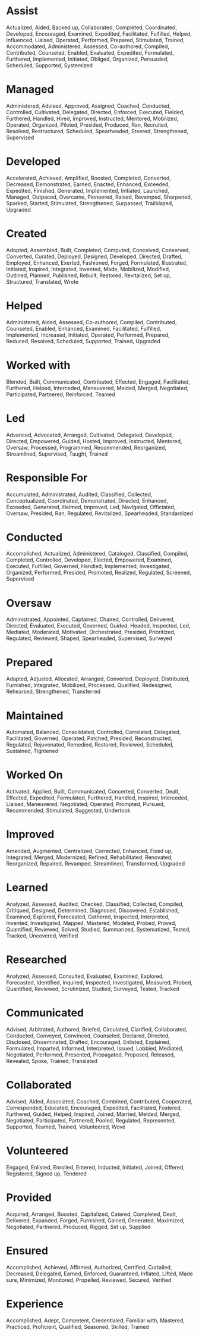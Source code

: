 <!-- ATS Synonyms -->
<!-- https://www.jobscan.co/blog/synonyms-for-common-resume-power-verbs/ -->
<!-- Later version: thesaurus API? and -ing / -ed database? Right now the stopgap version is pretty dumbdumb. need a NLM database -->
<!-- 
Overview: Taleo and other ATS are configurable keyword ranking systems that: "knockout" candidates based on certain answers, and rank an application by the product of the weight of a keyword and the number of times keywords appear in an application. The job description written LIKELY reflects the ATS setup for that position. Taleo and other ATS are also pretty dumb, they only do exact matches, i.e. if one writes "collaborated" and the ATS is setup for "collaborating", then there will be 0 matches for "collaborating"; likewise, if the ATS is setup for "full-stack engineer" and the applicant spells it as "full stack engineer", there will be 0 matches.

This IS what everyone means to "write a custom resume" for each application; use the language of the job description. 
 -->

<!-- 2023-05-03 00:23:55 idea: map keyword to meaning to keyword; this allows changing the base resume dynamically -->
<!-- 2023-05-03 00:31:39 idea: consolidate all prepositions, conjunctions (incl. "and/or", "or/and") to build rudimentary anti-ATS; basically everything else is just content. Therefore the strategy will be to use both the industry acronym AND expansion in the resume to minimize changes. -->

# Assist
<!-- Demonstrates you are organized, detail-oriented, and capable of working productively with others. -->
Actualized, Aided, Backed up, Collaborated, Completed, Coordinated, Developed, Encouraged, Examined, Expedited, Facilitated, Fulfilled, Helped, Influenced, Liaised, Operated, Performed, Prepared, Stimulated, Trained, Accommodated, Administered, Assessed, Co-authored, Compiled, Contributed, Counseled, Enabled, Evaluated, Expedited, Formulated, Furthered, Implemented, Initiated, Obliged, Organized, Persuaded, Scheduled, Supported, Systemized

# Managed
Administered, Advised, Approved, Assigned, Coached, Conducted, Controlled, Cultivated, Delegated, Directed, Enforced, Executed, Fielded, Furthered, Handled, Hired, Improved, Instructed, Mentored, Mobilized, Operated, Organized, Piloted, Presided, Produced, Ran, Recruited, Resolved, Restructured, Scheduled, Spearheaded, Steered, Strengthened, Supervised

# Developed
Accelerated, Achieved, Amplified, Boosted, Completed, Converted, Decreased, Demonstrated, Earned, Enacted, Enhanced, Exceeded, Expedited, Finished, Generated, Implemented, Initiated, Launched, Managed, Outpaced, Overcame, Pioneered, Raised, Revamped, Sharpened, Sparked, Started, Stimulated, Strengthened, Surpassed, Trailblazed, Upgraded

# Created
Adopted, Assembled, Built, Completed, Computed, Conceived, Conserved, Converted, Curated, Deployed, Designed, Developed, Directed, Drafted, Employed, Enhanced, Exerted, Fashioned, Forged, Formulated, Illustrated, Initiated, Inspired, Integrated, Invented, Made, Mobilized, Modified, Outlined, Planned, Published, Rebuilt, Restored, Revitalized, Set up, Structured, Translated, Wrote

# Helped
Administered, Aided, Assessed, Co-authored, Compiled, Contributed, Counseled, Enabled, Enhanced, Examined, Facilitated, Fulfilled, Implemented, Increased, Initiated, Operated, Performed, Prepared, Reduced, Resolved, Scheduled, Supported, Trained, Upgraded

# Worked with
Blended, Built, Communicated, Contributed, Effected, Engaged, Facilitated, Furthered, Helped, Interceded, Maneuvered, Melded, Merged, Negotiated, Participated, Partnered, Reinforced, Teamed

# Led
Advanced, Advocated, Arranged, Cultivated, Delegated, Developed, Directed, Empowered, Guided, Hosted, Improved, Instructed, Mentored, Oversaw, Processed, Programmed, Recommended, Reorganized, Streamlined, Supervised, Taught, Trained

# Responsible For
Accumulated, Administrated, Audited, Classified, Collected, Conceptualized, Coordinated, Demonstrated, Directed, Enhanced, Exceeded, Generated, Helmed, Improved, Led, Navigated, Officiated, Oversaw, Presided, Ran, Regulated, Revitalized, Spearheaded, Standardized

# Conducted
Accomplished, Actualized, Administered, Cataloged, Classified, Compiled, Completed, Controlled, Developed, Elected, Empowered, Examined, Executed, Fulfilled, Governed, Handled, Implemented, Investigated, Organized, Performed, Presided, Promoted, Realized, Regulated, Screened, Supervised

# Oversaw
Administrated, Appointed, Captained, Chaired, Controlled, Delivered, Directed, Evaluated, Executed, Governed, Guided, Headed, Inspected, Led, Mediated, Moderated, Motivated, Orchestrated, Presided, Prioritized, Regulated, Reviewed, Shaped, Spearheaded, Supervised, Surveyed

# Prepared
Adapted, Adjusted, Allocated, Arranged, Converted, Deployed, Distributed, Furnished, Integrated, Mobilized, Processed, Qualified, Redesigned, Rehearsed, Strengthened, Transferred

# Maintained
Automated, Balanced, Consolidated, Controlled, Correlated, Delegated, Facilitated, Governed, Operated, Patched, Presided, Reconstructed, Regulated, Rejuvenated, Remedied, Restored, Reviewed, Scheduled, Sustained, Tightened

# Worked On
Activated, Applied, Built, Communicated, Concerted, Converted, Dealt, Effected, Expedited, Formulated, Furthered, Handled, Inspired, Interceded, Liaised, Maneuvered, Negotiated, Operated, Prompted, Pursued, Recommended, Stimulated, Suggested, Undertook

# Improved
Amended, Augmented, Centralized, Corrected, Enhanced, Fixed up, Integrated, Merged, Modernized, Refined, Rehabilitated, Renovated, Reorganized, Repaired, Revamped, Streamlined, Transformed, Upgraded

# Learned
Analyzed, Assessed, Audited, Checked, Classified, Collected, Compiled, Critiqued, Designed, Determined, Diagnosed, Discovered, Established, Examined, Explored, Forecasted, Gathered, Inspected, Interpreted, Invented, Investigated, Mapped, Mastered, Modeled, Probed, Proved, Quantified, Reviewed, Solved, Studied, Summarized, Systematized, Tested, Tracked, Uncovered, Verified

# Researched
Analyzed, Assessed, Consulted, Evaluated, Examined, Explored, Forecasted, Identified, Inquired, Inspected, Investigated, Measured, Probed, Quantified, Reviewed, Scrutinized, Studied, Surveyed, Tested, Tracked

# Communicated
Advised, Arbitrated, Authored, Briefed, Circulated, Clarified, Collaborated, Conducted, Conveyed, Convinced, Counseled, Declared, Directed, Disclosed, Disseminated, Drafted, Encouraged, Enlisted, Explained, Formulated, Imparted, Informed, Interpreted, Issued, Lobbied, Mediated, Negotiated, Performed, Presented, Propagated, Proposed, Released, Revealed, Spoke, Trained, Translated

# Collaborated
Advised, Aided, Associated, Coached, Combined, Contributed, Cooperated, Corresponded, Educated, Encouraged, Expedited, Facilitated, Fostered, Furthered, Guided, Helped, Inspired, Joined, Married, Melded, Merged, Negotiated, Participated, Partnered, Pooled, Regulated, Represented, Supported, Teamed, Trained, Volunteered, Wove

# Volunteered
Engaged, Enlisted, Enrolled, Entered, Inducted, Initiated, Joined, Offered, Registered, Signed up, Tendered

# Provided
Acquired, Arranged, Boosted, Capitalized, Catered, Completed, Dealt, Delivered, Expanded, Forged, Furnished, Gained, Generated, Maximized, Negotiated, Partnered, Produced, Rigged, Set up, Supplied

# Ensured
Accomplished, Achieved, Affirmed, Authorized, Certified, Curtailed, Decreased, Delegated, Earned, Enforced, Guaranteed, Inflated, Lifted, Made sure, Minimized, Monitored, Propelled, Reviewed, Secured, Verified

# Experience
Accomplished, Adept, Competent, Credentialed, Familiar with, Mastered, Practiced, Proficient, Qualified, Seasoned, Skilled, Trained

